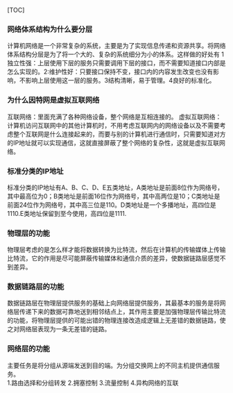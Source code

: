 [TOC]
### 网络体系结构为什么要分层
计算机网络是一个非常复杂的系统，主要是为了实现信息传递和资源共享。将网络体系结构分层是为了将一个大的、复杂的系统细分为小的体系。这样做的好处有 1独立性强：上层使用下层的服务只需要调用下层的接口，而不需要知道接口内部是怎么实现的。2:维护性好：只要接口保持不变，接口内的内容发生改变也没有影响，不影响上层使用这一层的服务。3结构清晰，易于管理。4良好的标准化。

### 为什么因特网是虚拟互联网络
互联网络：里面充满了各种网络设备，整个网络是互相连接的。
虚拟互联网络：计算机访问互联网中的其他计算机时，不用考虑互联网内的网络设备以及不需要考虑整个互联网是什么连接起来的，而要与别的计算机进行通信时，只需要知道对方的IP地址就可以实现通信，这就直接屏蔽了整个网络的复杂性，这就是虚拟互联网络。

### 标准分类的IP地址
标准分类的IP地址有A、B、C、D、E五类地址，A类地址是前面8位作为网络号，其中最高位为0；B类地址是前面16位作为网络号，其中高两位是10；C类地址是前面24位作为网络号，其中高三位是110。D类地址是一个多播地址，高四位是1110.E类地址保留到至今使用，高四位是1111.                                                                                                                                                                                                                                                                                                                                            

### 物理层的功能
物理层考虑的是怎么样才能将数据转换为比特流，然后在计算机的传输媒体上传输比特流，它的作用是尽可能屏蔽传输媒体和通信介质的差异，使数据链路层感觉不到差异。

### 数据链路层的功能
数据链路层在物理层提供服务的基础上向网络层提供服务，其最基本的服务是将网络层传递下来的数据可靠地送到相邻结点上，其作用主要是加强物理层传输比特流的功能，将物理层提供的可能出错的物理连接改造成逻辑上无差错的数据链路，使之对网络层表现为一条无差错的链路。

### 网络层的功能
主要任务是将分组从源端发送到目的端。为分组交换网上的不同主机提供通信服务。               
1.路由选择和分组转发
2.拥塞控制
3.流量控制
4.异构网络的互联
